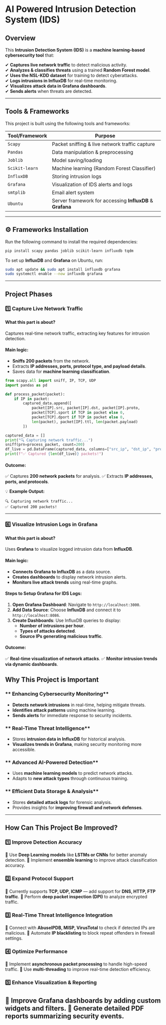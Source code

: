 # AI Powered Intrusion Detection System (IDS)

## Overview
This **Intrusion Detection System (IDS)** is a **machine learning-based cybersecurity tool** that:

✔ **Captures live network traffic** to detect malicious activity.  
✔ **Analyzes & classifies threats** using a trained **Random Forest model**.  
✔ **Uses the NSL-KDD dataset** for training to detect cyberattacks.  
✔ **Logs intrusions in InfluxDB** for real-time monitoring.  
✔ **Visualizes attack data in Grafana dashboards**.  
✔ **Sends alerts** when threats are detected.  

---

## Tools & Frameworks
This project is built using the following tools and frameworks:

| **Tool/Framework**  | **Purpose** |
|-------------------|------------|
| `Scapy` | Packet sniffing & live network traffic capture |
| `Pandas` | Data manipulation & preprocessing |
| `Joblib` | Model saving/loading |
| `Scikit-learn` | Machine learning (Random Forest Classifier) |
| `InfluxDB` | Storing intrusion logs |
| `Grafana` | Visualization of IDS alerts and logs |
| `smtplib` | Email alert system |
| `Ubuntu` | Server framework for accessing **InfluxDB** & **Grafana** |

---

## ⚙️ Frameworks Installation
Run the following command to install the required dependencies:
```bash
pip install scapy pandas joblib scikit-learn influxdb tqdm
```

To set up **InfluxDB** and **Grafana** on Ubuntu, run:
```bash
sudo apt update && sudo apt install influxdb grafana
sudo systemctl enable --now influxdb grafana
```

---

## Project Phases

### **1️⃣ Capture Live Network Traffic**
#### **What this part is about?**
Captures real-time network traffic, extracting key features for intrusion detection.

#### **Main logic:**
- **Sniffs 200 packets** from the network.
- Extracts **IP addresses, ports, protocol type, and payload details**.
- Saves data for **machine learning classification**.

```python
from scapy.all import sniff, IP, TCP, UDP
import pandas as pd

def process_packet(packet):
    if IP in packet:
        captured_data.append([
            packet[IP].src, packet[IP].dst, packet[IP].proto,
            packet[TCP].sport if TCP in packet else 0,
            packet[TCP].dport if TCP in packet else 0,
            len(packet), packet[IP].ttl, len(packet.payload)
        ])

captured_data = []
print("🔍 Capturing network traffic...")
sniff(prn=process_packet, count=200)
df_live = pd.DataFrame(captured_data, columns=["src_ip", "dst_ip", "protocol", "src_port", "dst_port", "packet_size", "ttl", "payload_length"])
print(f"✅ Captured {len(df_live)} packets!")
```

#### **Outcome:**
✅ Captures **200 network packets** for analysis.
✅ Extracts **IP addresses, ports, and protocols**.

💡 **Example Output:**
```
🔍 Capturing network traffic...
✅ Captured 200 packets!
```

---

### **6️⃣ Visualize Intrusion Logs in Grafana**
#### **What this part is about?**
Uses **Grafana** to visualize logged intrusion data from **InfluxDB**.

#### **Main logic:**
- **Connects Grafana to InfluxDB** as a data source.
- **Creates dashboards** to display network intrusion alerts.
- **Monitors live attack trends** using real-time graphs.

#### **Steps to Setup Grafana for IDS Logs:**
1. **Open Grafana Dashboard**: Navigate to `http://localhost:3000`.
2. **Add Data Source**: Choose **InfluxDB** and connect it to `http://localhost:8086`.
3. **Create Dashboards**: Use InfluxDB queries to display:
   - **Number of intrusions per hour**.
   - **Types of attacks detected**.
   - **Source IPs generating malicious traffic**.

#### **Outcome:**
✅ **Real-time visualization of network attacks**.
✅ **Monitor intrusion trends via dynamic dashboards**.

## Why This Project is Important

### ** Enhancing Cybersecurity Monitoring**
- **Detects network intrusions** in real-time, helping mitigate threats.
- **Identifies attack patterns** using machine learning.
- **Sends alerts** for immediate response to security incidents.

### ** Real-Time Threat Intelligence**
- Stores **intrusion data in InfluxDB** for historical analysis.
- **Visualizes trends in Grafana**, making security monitoring more accessible.

### ** Advanced AI-Powered Detection**
- Uses **machine learning models** to predict network attacks.
- Adapts to **new attack types** through continuous training.

### ** Efficient Data Storage & Analysis**
- Stores **detailed attack logs** for forensic analysis.
- Provides insights for **improving firewall and network defenses**.

----

## How Can This Project Be Improved?

### **1️⃣ Improve Detection Accuracy**
🔹 Use **Deep Learning models** like **LSTMs or CNNs** for better anomaly detection.
🔹 Implement **ensemble learning** to improve attack classification accuracy.

### **2️⃣ Expand Protocol Support**
🔹 Currently supports **TCP, UDP, ICMP** — add support for **DNS, HTTP, FTP traffic**.
🔹 Perform **deep packet inspection (DPI)** to analyze encrypted traffic.

### **3️⃣ Real-Time Threat Intelligence Integration**
🔹 Connect with **AbuseIPDB, MISP, VirusTotal** to check if detected IPs are malicious.
🔹 Automate **IP blacklisting** to block repeat offenders in firewall settings.

### **4️⃣ Optimize Performance**
🔹 Implement **asynchronous packet processing** to handle high-speed traffic.
🔹 Use **multi-threading** to improve real-time detection efficiency.

### **5️⃣ Enhance Visualization & Reporting**
🔹 Improve **Grafana dashboards** by adding **custom widgets and filters**.
🔹 Generate **detailed PDF reports** summarizing security events.
---
